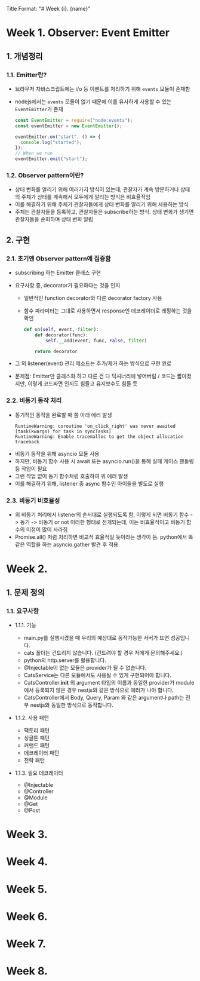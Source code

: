 Title Format: "# Week {i}. {name}"

# Week 1. Observer: Event Emitter

## 1. 개념정리

### 1.1. Emitter란?

- 브라우저 자바스크립트에는 i/o 등 이벤트를 처리하기 위해 `events` 모듈이 존재함
- nodejs에서는 `events` 모듈이 없기 때문에 이를 유사하게 사용할 수 있는 `EventEmitter`가 존재

  ```typescript
  const EventEmitter = require("node:events");
  const eventEmitter = new EventEmitter();

  eventEmitter.on("start", () => {
    console.log("started");
  });
  // When we run
  eventEmitter.emit("start");
  ```

### 1.2. Observer pattern이란?

- 상태 변화를 알리기 위해 여러가지 방식이 있는데, 관찰자가 계속 방문하거나 상태의 주체가 상태를 계속해서 모두에게 알리는 방식은 비효율적임
- 이를 해결하기 위해 주체가 관찰자들에게 상태 변화를 알리기 위해 사용하는 방식
- 주체는 관찰자들을 등록하고, 관찰자들은 subscribe하는 방식. 상태 변화가 생기면 관찰자들을 순회하며 상태 변화 알림

## 2. 구현

### 2.1. 초기엔 Observer pattern에 집중함

- subscribing 하는 Emitter 클래스 구현
- 요구사항 중, decorator가 필요하다는 것을 인지

  - 일반적인 function decorator와 다른 decorator factory 사용
  - 함수 파라미터는 그대로 사용하면서 response인 데코레이더로 래핑하는 것을 확인

    ```python
    def on(self, event, filter):
        def decorator(func):
            self.__add(event, func, False, filter)

        return decorator
    ```

- 그 외 listener(event) 관리 메소드는 추가/제거 하는 방식으로 구현 완료
- 문제점: Emitter만 클래스화 하고 다른 건 다 딕셔너리에 넣어버림 / 코드는 짧아졌지만, 이렇게 코드짜면 인지도 힘들고 유지보수도 힘들 듯

### 2.2. 비동기 동작 처리

- 동기적인 동작을 완료할 때 쯤 아래 에러 발생
  ```
  RuntimeWarning: coroutine 'on_click_right' was never awaited
  [task(kwargs) for task in syncTasks]
  RuntimeWarning: Enable tracemalloc to get the object allocation traceback
  ```
- 비동기 동작을 위해 asyncio 모듈 사용
- 하지만, 비동기 함수 사용 시 await 또는 asyncio.run()을 통해 실패 케이스 핸들링 등 작업이 필요
- 그런 작업 없이 동기 함수처럼 호출하여 위 에러 발생
- 이를 해결하기 위해, listener 중 async 함수인 아이들을 별도로 실행

### 2.3. 비동기 비효율성

- 위 비동기 처리에서 listener의 순서대로 실행되도록 함, 이렇게 되면 비동기 함수 -> 동기 -> 비동기 or not 이러한 형태로 전개되는데, 이는 비효율적이고 비동기 함수의 이점이 많이 사라짐
- Promise.all() 처럼 처리하면 비교적 효율적일 듯이라는 생각이 듬. python에서 똑같은 역할을 하는 asyncio.gather 발견 후 적용

# Week 2.

## 1. 문제 정의

### 1.1. 요구사항

- 1.1.1. 기능

  - main.py를 실행시켰을 때 우리의 예상대로 동작가능한 서버가 뜨면 성공입니다.
  - cats 폴더는 건드리지 않습니다. (건드려야 할 경우 저에게 문의해주세요.)
  - python의 http.server를 활용합니다.
  - @Injectable이 없는 모듈은 provider가 될 수 없습니다.
  - CatsService는 다른 모듈에서도 사용될 수 있게 구현되어야 합니다.
  - CatsController.**init** 의 argument 타입의 이름과 동일한 provider가 module에서 등록되지 않은 경우 nestjs와 같은 방식으로 에러가 나야 합니다.
  - CatsController에서 Body, Query, Param 와 같은 argument나 path는 전부 nestjs와 동일한 방식으로 동작합니다.

- 1.1.2. 사용 패턴

  - 팩토리 패턴
  - 싱글톤 패턴
  - 커맨드 패턴
  - 데코레이터 패턴
  - 전략 패턴

- 1.1.3. 필요 데코레이터
  - @Injectable
  - @Controller
  - @Module
  - @Get
  - @Post

# Week 3.

# Week 4.

# Week 5.

# Week 6.

# Week 7.

# Week 8.
